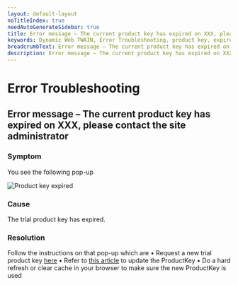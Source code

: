 ```yaml
---
layout: default-layout
noTitleIndex: true
needAutoGenerateSidebar: true
title: Error message – The current product key has expired on XXX, please contact the site administrator
keywords: Dynamic Web TWAIN, Error Troubleshooting, product key, expired
breadcrumbText: Error message – The current product key has expired on XXX, please contact the site administrator
description: Error message – The current product key has expired on XXX, please contact the site administrator
---
```


# Error Troubleshooting

## Error message – The current product key has expired on XXX, please contact the site administrator

### Symptom

You see the following pop-up

![Product key expired]({{site.assets}}imgs/product-key-expired.png)

### Cause

The trial product key has expired.

### Resolution

Follow the instructions on that pop-up which are
• Request a new trial product key <a href="https://www.dynamsoft.com/customer/license/trialLicense" target="_blank">here</a>
• Refer to <a href="https://www.dynamsoft.com/web-twain/docs/indepth/development/upgrade.html#update-the-license-key" target="_blank">this article</a> to update the ProductKey
• Do a hard refresh or clear cache in your browser to make sure the new ProductKey is used
